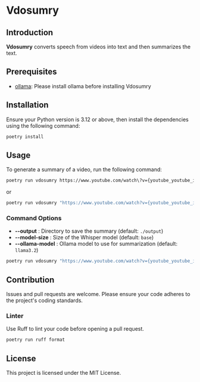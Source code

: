 # Vdosumry

## Introduction

**Vdosumry** converts speech from videos into text and then summarizes the text.

## Prerequisites

- [ollama](https://ollama.com/): Please install ollama before installing Vdosumry

## Installation
Ensure your Python version is 3.12 or above, then install the dependencies using the following command:

```bash
poetry install
```

## Usage

To generate a summary of a video, run the following command:

```bash
poetry run vdosumry https://www.youtube.com/watch\?v={youtube_youtube_id}
```

or 

```bash
poetry run vdosumry "https://www.youtube.com/watch?v={youtube_youtube_id}"
```

### Command Options

- **--output** : Directory to save the summary (default: `./output`)
- **--model-size** : Size of the Whisper model (default: `base`)
- **--ollama-model** : Ollama model to use for summarization (default: `llama3.2`)

```bash
poetry run vdosumry "https://www.youtube.com/watch?v={youtube_youtube_id}" --output="./output" --model-size="base" --ollama-model="llama3.2"
```

## Contribution
Issues and pull requests are welcome. Please ensure your code adheres to the project's coding standards.

### Linter

Use Ruff to lint your code before opening a pull request.

```bash
poetry run ruff format
``` 

## License
This project is licensed under the MIT License.
